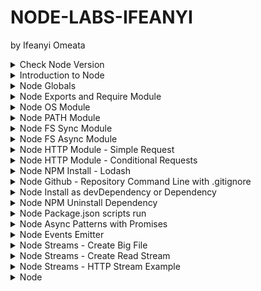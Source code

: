 # NODE-LABS-IFEANYI
by Ifeanyi Omeata

<details>
  <summary>Check Node Version</summary>

  ### Confirm Node Version
  
  ```
  node --version
  ```

</details>

<details>
  <summary>Introduction to Node</summary>

  ### node\myapp\app.js:

  ```js
  const amount = 100;
  
  if (amount < 100) {
    console.log("small number");
  } else {
    console.log("large number");
  }
  
  console.log("hey it's my first node app");
  ```

  ```
  node app.js
  ```

  ![image](https://github.com/user-attachments/assets/53dab7a3-7c26-42bf-b911-c4065cd9822a)

</details>

<details>
  <summary>Node Globals</summary>

  ### node\myapp\app.js:

  ```js
  // GLOBALS  - NO WINDOW !!!!
  
  // __dirname  - path to current directory
  // __filename - file name
  // require    - function to use modules (CommonJS)
  // module     - info about current module (file)
  // process    - info about env where the program is being executed
  
  console.log(__dirname);
  console.log(__filename);
  setInterval(() => {
    console.log("hello world");
  }, 1000);
  ```

  ```
  node app.js
  ```

  ![image](https://github.com/user-attachments/assets/1010ee5c-0425-4909-8379-df1cdd9e25f7)

</details>

<details>
  <summary>Node Exports and Require Module </summary>

  ### node\myapp\app.js:

  ```js
  // CommonJS, every file is module (by default)
  // Modules - Encapsulated Code (only share minimum)
  
  const sayHi = require("./data/func");
  const students = require("./data/data");
  const { names, singlePerson } = require("./data/data");
  
  sayHi("Susan");
  sayHi(students.john);
  sayHi(students.peter);
  sayHi(singlePerson.name);
  sayHi(names[0]);
  ```

  ### node\myapp\data\data.js:

  ```js
  // local
  const secret = "SUPER SECRET";
  // share
  const john = "John";
  const peter = "Peter";
  
  const person = {
    name: "Bob",
  };
  
  module.exports = { john, peter };
  module.exports.singlePerson = person;
  module.exports.names = ["James", "John", "Jane"];
  ```

  ### node\myapp\data\func.js:

  ```js
  const sayHi = (name) => {
    console.log(`Hello there, ${name}`);
  };
  
  // export default
  module.exports = sayHi;
  ```

  ![image](https://github.com/user-attachments/assets/57237c99-f617-4ac1-a805-f40400a72a06)

</details>

<details>
  <summary>Node OS Module </summary>

  ### node\myapp\app.js:

  ```js
  const os = require("os");
  
  // info about current user
  const user = os.userInfo();
  console.log("User Info: ", user);
  
  // method returns the system uptime in seconds
  console.log("System Uptime: ", `The System Uptime is ${os.uptime()} seconds`);
  
  const currentOS = {
    name: os.type(),
    release: os.release(),
    totalMem: os.totalmem(),
    freeMem: os.freemem(),
  };
  
  console.log("Current OS: ", currentOS);
  ```

  ```
  node app.js
  ```

  ![image](https://github.com/user-attachments/assets/20c0a217-d187-40db-9e9d-da879a135094)

</details>

<details>
  <summary>Node PATH Module </summary>

  ### node\myapp\app.js:

  ```js
  const path = require("path");
  console.log(path.sep);
  
  const filePath = path.join("/data/", "subfolder", "test.txt");
  console.log(filePath);
  
  const base = path.basename(filePath);
  console.log(base);
  
  const absolute = path.resolve(__dirname, "data", "subfolder", "test.txt");
  console.log(absolute);
  ```

  ```
  node app.js
  ```

  ![image](https://github.com/user-attachments/assets/8b849de5-b122-4014-b9c5-55b2b275b293)

</details>

<details>
  <summary>Node FS Sync Module </summary>

  ### node\myapp\app.js:

  ```js
  const { readFileSync, writeFileSync } = require("fs");
  console.log("start");
  
  const first = readFileSync("./data/content/first.txt", "utf8");
  const second = readFileSync("./data/content/second.txt", "utf8");
  console.log(first, second);
  
  writeFileSync(
    "./data/content/result-sync.txt",
    `Here is the result : ${first}, ${second}`,
    { flag: "a" }
  );
  
  console.log("done with this task");
  console.log("starting the next one");
  ```

  ```
  node app.js
  ```

  ![image](https://github.com/user-attachments/assets/4023b159-1766-4e28-bab3-5a2092c06556)

  ![image](https://github.com/user-attachments/assets/7c5aa4d6-719f-498d-b55e-3f698a5c5f27)

</details>

<details>
  <summary>Node FS Async Module </summary>

  ### node\myapp\app.js:

  ```js
  const { readFile, writeFile } = require("fs");
  
  console.log("start");
  
  readFile("./data/content/first.txt", "utf8", (err, result) => {
    if (err) {
      console.log(err);
      return;
    }
    const first = result;
  
    readFile("./data/content/second.txt", "utf8", (err, result) => {
      if (err) {
        console.log(err);
        return;
      }
      const second = result;
  
      writeFile(
        "./data/content/result-async.txt",
        `Here is the result : ${first}, ${second}`,
        (err, result) => {
          if (err) {
            console.log(err);
            return;
          }
          console.log("done with this task");
        }
      );
    });
  });
  
  console.log("starting next task");
  ```

  # OR

  ```js
  const { readFile, writeFile } = require("fs/promises");
  
  const start = async () => {
    try {
      console.log("start");
      const first = await readFile("./data/content/first.txt", "utf8");
      const second = await readFile("./data/content/second.txt", "utf8");
      await writeFile(
        "./data/content/result-async.txt",
        `Here is the result : ${first}, ${second}`
      );
      console.log("done with this task");
    } catch (err) {
      console.log(err);
    }
    console.log("starting next task");
  };
  
  start();
  ```

  ![image](https://github.com/user-attachments/assets/24925146-f113-4bb3-9b6e-f13d9867290f)

  ![image](https://github.com/user-attachments/assets/5be77fca-b9d1-47a8-adfc-58225a3c0849)

</details>

<details>
  <summary>Node HTTP Module - Simple Request </summary>

  ### node\myapp\app.js:

  ```js
  const http = require("http");
  
  const server = http.createServer((req, res) => {
    console.log("Request Method: ", req.method);
    console.log("Request URL: ", req.url);
    console.log("Request Path: ", req.path);
    console.log("Request Query: ", req.query);
    console.log("Request Params: ", req.params);
    console.log("Request Headers: ", req.headers);
    console.log("Request Body: ", req.body);
    console.log("Request Status Code: ", req.statusCode);
    console.log("Request Status Message: ", req.statusMessage);
  
    res.write("Welcome to our home page");
    res.end();
  });
  
  server.listen(5000);
  ```

  ```
  node app.js
  ```

  ![image](https://github.com/user-attachments/assets/e8648d38-0a03-4c1c-a231-c9cc5a0657ce)
  
  ![image](https://github.com/user-attachments/assets/46a8267b-4e8a-41c5-acbb-80c8385c75ee)

</details>

<details>
  <summary>Node HTTP Module - Conditional Requests </summary>

  ### node\myapp\app.js:

  ```js
  const http = require("http");
  
  const server = http.createServer((req, res) => {
    if (req.url === "/") {
      res.end("Welcome to our home page");
      return;
    }
    if (req.url === "/about") {
      res.end("Here is our short history");
      return;
    }
    res.end(`
      <h1>Oops!</h1>
    <p>We can't seem to find the page you are looking for</p>
    <a href="/">back home</a>
      `);
  
    // OR
    // ###################################
    // ###################################
    // if (req.url === "/") {
    //   res.end("Welcome to our home page");
    // } else if (req.url === "/about") {
    //   res.end("Here is our short history");
    // } else {
    //   res.end(`
    //   <h1>Oops!</h1>
    //   <p>We can't seem to find the page you are looking for</p>
    //   <a href="/">back home</a>
    //   `);
    // }
  });
  
  server.listen(5000, () => {
    console.log("Server is listening on port 5000...");
  });
  ```

  ```
  node app.js
  ```

  ![image](https://github.com/user-attachments/assets/f031aac8-1260-4cad-9b2e-d1dd6a34d3e9)
  
  ![image](https://github.com/user-attachments/assets/ae374dd2-c090-4d70-b736-520b3853c74e)

  ![image](https://github.com/user-attachments/assets/c2573757-b812-43cb-9d5d-e2d5e759585d)

  ![image](https://github.com/user-attachments/assets/afc2b2ea-7ba0-499e-b0e9-dbc45584f028)

</details>

<details>
  <summary>Node NPM Install - Lodash </summary>

  ```js
  // npm - global command, comes with node
  // npm --version

  // local dependency - use it only in this particular project
  // npm i <packagename>

  // global dependency - use it in any project
  // npm install -g <packageName>
  // sudo npm install -g <packageName> (mac)

  // package.json - manifest file (stores important info abvout project/package)
  // manual approach (create package.json in the root, create properties etc)
  // npm init (step by step, press enter to skip)
  // npm init -y (everything default)
  ```

  ```
  npm init -y
  npm i lodash
  ```

  ### node\myapp\package.json:

  ```json
  {
    "name": "myapp",
    "version": "1.0.0",
    "description": "myapp",
    "main": "app.js",
    "scripts": {
      "test": "echo \"Error: no test specified\" && exit 1"
    },
    "author": "",
    "license": "ISC",
    "dependencies": {
      "lodash": "^4.17.21"
    }
  }
  ```

  ### node\myapp\app.js:

  ```js
  const http = require("http");
  const _ = require("lodash");
  
  const items = [1, [2, [3, [4]]]];
  const newItems = _.flattenDeep(items);
  console.log(newItems);
  
  const server = http.createServer((req, res) => {
    if (req.url === "/") {
      res.end("Welcome to our home page");
      return;
    }
    if (req.url === "/about") {
      res.end("Here is our short history");
      return;
    }
    res.end(`
      <h1>Oops!</h1>
    <p>We can't seem to find the page you are looking for</p>
    <a href="/">back home</a>
      `);
  });
  
  server.listen(5000, () => {
    console.log("Server is listening on port 5000...");
  });
  ```

  ![image](https://github.com/user-attachments/assets/8b9cbbef-0fbf-44cd-b53a-8ad4e30a1954)

</details>

<details>
  <summary>Node Github - Repository Command Line with .gitignore</summary>

  ### .gitignore:

  ```
  /node_modules
  ```

  ### create a new repository on the command line:

  ```
  echo "# node-tutorial" >>> README.md
  git init
  git add README.md / git add .
  git commit -m "first commit"
  git branch -M main
  git remote add origin git@github.com: ifeanyi-omeata/node-tut.git
  git push -u origin main
  ```

  ### push an existing repository from the command line:

  ```
  git remote add origin git@github.com: ifeanyi-omeata/node-tut.git
  git branch -M main
  git push -u origin main
  ```

</details>

<details>
  <summary>Node Install as devDependency or Dependency </summary>

  ### Install Nodemon as Dependency:

  ```
  npm i nodemon
  ```

  ### Install Nodemon as devDependency:

  ```
  npm i nodemon -D
  npm i nodemon --save-dev
  ```

  ### node\myapp\package.json:

  ```json
  {
    "name": "myapp",
    "version": "1.0.0",
    "description": "myapp",
    "main": "app.js",
    "scripts": {
      "test": "echo \"Error: no test specified\" && exit 1"
    },
    "author": "",
    "license": "ISC",
    "dependencies": {
      "lodash": "^4.17.21"
    },
    "devDependencies": {
      "nodemon": "^3.1.10"
    }
  }
  ```

</details>

<details>
  <summary>Node NPM Uninstall Dependency </summary>

  ```
  npm uninstall bootstrap
  ```

  OR

  - [ ] Delete node_modules Folder
  - [ ] Delete package-lock.json File
  - [ ] Remove Bootstrap dependency ("bootstrap": "^4.6.0") from package.json
  - [ ] Run "npm install"

</details>


<details>
  <summary>Node Package.json scripts run </summary>
  
  ### node\myapp\package.json:

  ```json
  {
    "name": "myapp",
    "version": "1.0.0",
    "description": "myapp",
    "main": "app.js",
    "scripts": {
      "start": "node app.js",
      "dev": "nodemon app.js",
      "test": "echo \"Error: no test specified\" && exit 1"
    },
    "author": "",
    "license": "ISC",
    "dependencies": {
      "lodash": "^4.17.21"
    },
    "devDependencies": {
      "nodemon": "^3.1.10"
    }
  }
  ```

  ### Run Script Command:

  ```
  npm run dev
  ```

  ### node\myapp\app.js:

  ```js
  const http = require("http");
  const _ = require("lodash");
  
  const items = [1, [2, [3, [4]]]];
  const newItems = _.flattenDeep(items);
  console.log(newItems);
  
  const server = http.createServer((req, res) => {
    if (req.url === "/") {
      res.end("WELCOME TO OUR HOME PAGE!!!");
      return;
    }
    if (req.url === "/about") {
      res.end("Here is our short history");
      return;
    }
    res.end(`
      <h1>Oops!</h1>
    <p>We can't seem to find the page you are looking for</p>
    <a href="/">back home</a>
      `);
  });
  
  server.listen(5000, () => {
    console.log("Server is listening on port 5000...");
  });
  ```

  ![image](https://github.com/user-attachments/assets/6a6984e8-88d0-4c25-a2ca-dc0bfd879ff6)

  ![image](https://github.com/user-attachments/assets/1d555468-951b-4e53-8756-dd8953c2f19c)

</details>

<details>
  <summary>Node Async Patterns with Promises </summary>

  ### 1-node\myapp\app.js:

  ```js
  const { readFile } = require("fs");

  readFile("./data/content/first.txt", "utf8", (err, data) => {
    if (err) {
      console.log(err);
      return;
    } else {
      console.log(data);
      return;
    }
  });
  ```

  ![image](https://github.com/user-attachments/assets/7d6a76c8-0c7c-462f-a61f-7bececa15cea)

  ### 2-node\myapp\app.js:

  ```js
  const { readFile } = require("fs");

  const getText = (path) => {
    return new Promise((resolve, reject) => {
      readFile(path, "utf8", (err, data) => {
        if (err) {
          reject(err);
          return;
        } else {
          resolve(data);
          return;
        }
      });
    });
  };
  
  getText("./data/content/first.txt")
    .then((result) => console.log(result))
    .catch((err) => console.log(err));
  ```

  ![image](https://github.com/user-attachments/assets/f75a5ac1-69aa-447a-a26a-6cf2a8be1cae)

  ### 3-node\myapp\app.js:

  ```js
  const { readFile } = require("fs");
  
  const getText = (path) => {
    return new Promise((resolve, reject) => {
      readFile(path, "utf8", (err, data) => {
        if (err) {
          reject(err);
          return;
        } else {
          resolve(data);
          return;
        }
      });
    });
  };
  
  const start = async () => {
    try {
      const first = await getText("./data/content/first.txt");
      const second = await getText("./data/content/second.txt");
      console.log(first, second);
    } catch (error) {
      console.log(error);
    }
  };
  
  start();
  ```

  ![image](https://github.com/user-attachments/assets/4a0c84bc-4de9-466a-bb88-7231bbbdbb5f)

  ### 4-node\myapp\app.js:

  ```js
  // const { readFile, writeFile } = require("fs");
  // const util = require('util')
  // const readFilePromise = util.promisify(readFile)
  // const writeFilePromise = util.promisify(writeFile)
  
  const { readFile, writeFile } = require("fs/promises");
  
  const start = async () => {
    try {
      const first = await readFile("./data/content/first.txt", "utf8");
      const second = await readFile("./data/content/second.txt", "utf8");
      await writeFile(
        "./data/content/result-mind-grenade.txt",
        `THIS IS AWESOME : ${first} ${second}`,
        { flag: "a" }
      );
      console.log(first, second);
    } catch (error) {
      console.log(error);
    }
  };
  
  start();
  ```

  ![image](https://github.com/user-attachments/assets/cafd8b76-0651-4f2e-8156-17a5760406a4)

  ![image](https://github.com/user-attachments/assets/d3b9cf33-d2f8-4bae-af3e-c879cc214367)

</details>

<details>
  <summary>Node Events Emitter </summary>

  ### node\myapp\app.js:

  ```js
  const EventEmitter = require("events");
  
  const customEmitter = new EventEmitter();
  
  customEmitter.on("response", () => {
    console.log("data collection started");
  });
  
  customEmitter.on("response", (name, id) => {
    console.log(
      `data recieved user ${name || "unknown"} with id:${id || "unknown"}`
    );
  });
  
  customEmitter.on("response", () => {
    console.log("data collection ended");
  });
  
  customEmitter.emit("response");
  customEmitter.emit("response", "john", 34);
  customEmitter.emit("response", "peter", 34);
  ```

  ![image](https://github.com/user-attachments/assets/bbcf5adf-c5fa-4f8d-bb86-426b9747b2a6)

  ### node\myapp\app.js:

  ```js
  const http = require('http')
  
  // const server = http.createServer((req, res) => {
  //   res.end('Welcome')
  // })
  
  // Using Event Emitter API
  const server = http.createServer()
  // emits request event
  // subcribe to it / listen for it / respond to it
  server.on('request', (req, res) => {
    res.end('Welcome')
  })
  
  server.listen(5000)
  ```

</details>

<details>
  <summary>Node Streams - Create Big File </summary>

  ### node\myapp\app.js:

  ```js
  const { writeFileSync } = require("fs");
  for (let i = 0; i < 100000; i++) {
    writeFileSync("./data/content/big.txt", `hello world ${i}\n`, { flag: "a" });
  }
  ```

  ![image](https://github.com/user-attachments/assets/5b89625d-3e96-438b-8388-6c509835af02)

</details>

<details>
  <summary>Node Streams - Create Read Stream </summary>

  ### node\myapp\app.js:

  ```js
  const { createReadStream } = require("fs");
  
  // default 64kb
  // last buffer - remainder
  // highWaterMark - control size
  // const stream = createReadStream('./content/big.txt', { highWaterMark: 90000 })
  // const stream = createReadStream('../content/big.txt', { encoding: 'utf8' })
  const stream = createReadStream("./data/content/big.txt", {
    highWaterMark: 90000,
    encoding: "utf8",
  });
  
  stream.on("data", (result) => {
    console.log(result);
  });
  stream.on("error", (err) => console.log(err));
  ```

  ![image](https://github.com/user-attachments/assets/a100602a-4ec7-461e-a257-0db55202878c)

</details>

<details>
  <summary>Node Streams - HTTP Stream Example </summary>

  ### node\myapp\app.js:

  ```js
  var http = require("http");
  var fs = require("fs");
  
  http
    .createServer(function (req, res) {
      // const text = fs.readFileSync('./content/big.txt', 'utf8')
      // res.end(text)
      const fileStream = fs.createReadStream("./data/content/big.txt", "utf8");
      fileStream.on("open", () => {
        fileStream.pipe(res);
      });
      fileStream.on("error", (err) => {
        res.end(err);
      });
    })
    .listen(5000);
  ```

  ![image](https://github.com/user-attachments/assets/e7f875b5-570a-4a36-8ea6-a6800da36319)

  ![image](https://github.com/user-attachments/assets/26a6d9a9-4604-4c22-9b2a-2c0ea8955d01)

</details>
























<details>
  <summary>Node </summary>

  ### node\myapp\app.js:

  ```js

  ```

  ```
  node app.js
  ```



</details>










